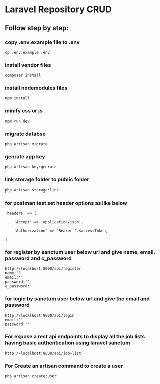 # Laravel Repository CRUD

## Follow step by step:


### copy .env.example file to .env

```
cp .env.example .env
```

### install vendor files

```
composer install
```

### install nodemodules files

```
npm install
```

### minify css or js

```
npm run dev
```

### migrate databse

```
php artisan migrate
```

### genrate app key

```
php artisan key:genrate
```
### link storage folder to public folder

```
php artisan storage:link
```

### for postman test set header options as like below

```
'headers' => [

    'Accept' => 'application/json',

    'Authorization' => 'Bearer '.$accessToken,

]
```

### for register by sanctum user below url and give name, email, password and c_password

```
http://localhost:8000/api/register
name:''
email:''
password:''
c_password:''
```
### for login by sanctum user below url and give the email and password

```
http://localhost:8000/api/login
email:''
password:''
```
### For expose a rest api endpoints to display all the job lists having basic authentication using laravel sanctum

```
http://localhost:8000/api/job-list
```


### For Create an artisan command to create a user 

```
php artisan create:user
```